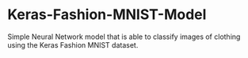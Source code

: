 # Keras-Fashion-MNIST-Model
Simple Neural Network model that is able to classify images of clothing using the Keras Fashion MNIST dataset.
